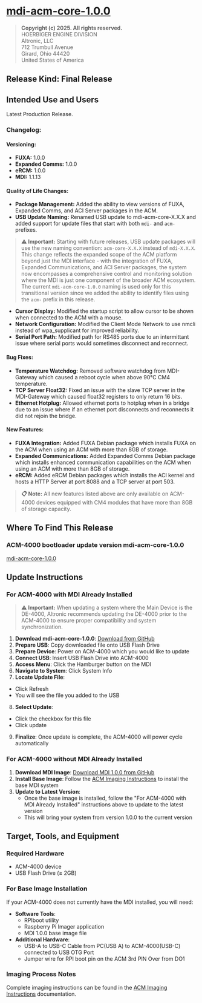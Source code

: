 # [mdi-acm-core-1.0.0](https://github.com/Altronic-LLC/Altronic-Public-Files/blob/main/ACM4000_Releases/Final/mdi-acm-core-1.0.0/mdi-acm-core-1.0.0.atf)

> **Copyright (c) 2025. All rights reserved.**  
> HOERBIGER ENGINE DIVISION  
> Altronic, LLC  
> 712 Trumbull Avenue  
> Girard, Ohio 44420  
> United States of America

## Release Kind: Final Release

## Intended Use and Users

Latest Production Release.

### Changelog:

#### Versioning:
- **FUXA:** 1.0.0
- **Expanded Comms:** 1.0.0
- **eRCM:** 1.0.0
- **MDI:** 1.1.13

#### Quality of Life Changes:
- **Package Management:** Added the ability to view versions of FUXA, Expanded Comms, and ACI Server packages in the ACM.
- **USB Update Naming:** Renamed USB update to mdi-acm-core-X.X.X and added support for update files that start with both `mdi-` and `acm-` prefixes.

> **⚠️ Important:** Starting with future releases, USB update packages will use the new naming convention: `acm-core-X.X.X` instead of `mdi-X.X.X`. This change reflects the expanded scope of the ACM platform beyond just the MDI interface - with the integration of FUXA, Expanded Communications, and ACI Server packages, the system now encompasses a comprehensive control and monitoring solution where the MDI is just one component of the broader ACM ecosystem. The current `mdi-acm-core-1.0.0` naming is used only for this transitional version since we added the ability to identify files using the `acm-` prefix in this release.
- **Cursor Display:** Modified the startup script to allow cursor to be shown when connected to the ACM with a mouse.
- **Network Configuration:** Modified the Client Mode Network to use nmcli instead of wpa_supplicant for improved reliability.
- **Serial Port Path:** Modified path for RS485 ports due to an intermittant issue where serial ports would sometimes disconnect and reconnect.

#### Bug Fixes:
- **Temperature Watchdog:** Removed software watchdog from MDI-Gateway which caused a reboot cycle when above 90°C CM4 temperature.
- **TCP Server Float32:** Fixed an issue with the slave TCP server in the MDI-Gateway which caused float32 registers to only return 16 bits.
- **Ethernet Hotplug:** Allowed ethernet ports to hotplug when in a bridge due to an issue where if an ethernet port disconnects and reconnects it did not rejoin the bridge.

#### New Features:
- **FUXA Integration:** Added FUXA Debian package which installs FUXA on the ACM when using an ACM with more than 8GB of storage.
- **Expanded Communications:** Added Expanded Comms Debian package which installs enhanced communication capabilities on the ACM when using an ACM with more than 8GB of storage.
- **eRCM:** Added eRCM Debian packages which installs the ACI kernel and hosts a HTTP Server at port 8088 and a TCP server at port 503.

> **📋 Note:** All new features listed above are only available on ACM-4000 devices equipped with CM4 modules that have more than 8GB of storage capacity.


## Where To Find This Release

### ACM-4000 bootloader update version mdi-acm-core-1.0.0

[mdi-acm-core-1.0.0](https://github.com/Altronic-LLC/Altronic-Public-Files/blob/main/ACM4000_Releases/Final/mdi-acm-core-1.0.0/mdi-acm-core-1.0.0.atf)

## Update Instructions

### For ACM-4000 with MDI Already Installed

> **⚠️ Important:** When updating a system where the Main Device is the DE-4000, Altronic recommends updating the DE-4000 prior to the ACM-4000 to ensure proper compatibility and system synchronization.

1. **Download mdi-acm-core-1.0.0**: [Download from GitHub](https://github.com/Altronic-LLC/Altronic-Public-Files/raw/refs/heads/main/ACM4000_Releases/Final/mdi-acm-core-1.0.0/mdi-acm-core-1.0.0.atf?download=)
2. **Prepare USB**: Copy downloaded file onto USB Flash Drive
3. **Prepare Device**: Power on ACM-4000 which you would like to update
4. **Connect USB**: Insert USB Flash Drive into ACM-4000
5. **Access Menu**: Click the Hamburger button on the MDI
6. **Navigate to System**: Click System Info
7. **Locate Update File**:
  - Click Refresh 
  - You will see the file you added to the USB
8. **Select Update**:
  - Click the checkbox for this file
  - Click update
9. **Finalize**: Once update is complete, the ACM-4000 will power cycle automatically

### For ACM-4000 without MDI Already Installed

1. **Download MDI Image**: [Download MDI 1.0.0 from GitHub](https://github.com/Altronic-LLC/Altronic-Public-Files/blob/main/ACM4000_Releases/MDI_1.0.0-Image/MDI_1.0.0.zip?download=)
2. **Install Base Image**: Follow the [ACM Imaging Instructions](https://www.altronic-llc.com/wiki-doc/acm-4000/acm-4000-imaging-guide/) to install the base MDI system
3. **Update to Latest Version**: 
   - Once the base image is installed, follow the "For ACM-4000 with MDI Already Installed" instructions above to update to the latest version
   - This will bring your system from version 1.0.0 to the current version

## Target, Tools, and Equipment

### Required Hardware
- ACM-4000 device
- USB Flash Drive (≥ 2GB)

### For Base Image Installation
If your ACM-4000 does not currently have the MDI installed, you will need:

- **Software Tools**:
  - RPIboot utility
  - Raspberry Pi Imager application
  - MDI 1.0.0 base image file
- **Additional Hardware**:
  - USB-A to USB-C Cable from PC(USB A) to ACM-4000(USB-C) connected to USB OTG Port 
  - Jumper wire for RPI boot pin on the ACM 3rd PIN Over from DO1

### Imaging Process Notes
Complete imaging instructions can be found in the [ACM Imaging Instructions](https://www.altronic-llc.com/wiki-doc/acm-4000/acm-4000-imaging-guide/) documentation.
